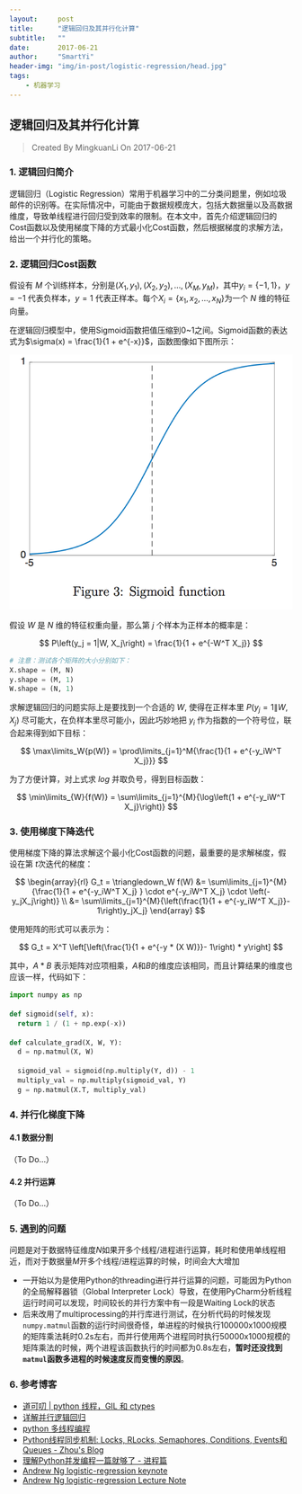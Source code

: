 ```yaml
---
layout:     post
title:      "逻辑回归及其并行化计算"
subtitle:   ""
date:       2017-06-21
author:     "SmartYi"
header-img: "img/in-post/logistic-regression/head.jpg"
tags:
    - 机器学习
---
```


## 逻辑回归及其并行化计算

> Created  By MingkuanLi On 2017-06-21

### 1. 逻辑回归简介

逻辑回归（Logistic Regression）常用于机器学习中的二分类问题里，例如垃圾邮件的识别等。在实际情况中，可能由于数据规模庞大，包括大数据量以及高数据维度，导致单线程进行回归受到效率的限制。在本文中，首先介绍逻辑回归的Cost函数以及使用梯度下降的方式最小化Cost函数，然后根据梯度的求解方法，给出一个并行化的策略。

### 2. 逻辑回归Cost函数

假设有 $M$ 个训练样本，分别是$(X_1, y_1), (X_2, y_2), \dots, (X_M, y_M)$，其中$y_i = \{-1, 1\}$，$y = -1$ 代表负样本，$y = 1$ 代表正样本。每个$X_i = \{x_1, x_2, \dots, x_N\}$为一个 $N$ 维的特征向量。

在逻辑回归模型中，使用Sigmoid函数把值压缩到$0$~$1$之间。Sigmoid函数的表达式为$\sigma(x) = \frac{1}{1 + e^{-x}}$，函数图像如下图所示：

![Sigmoid图像](/img/in-post/logistic-regression/1.png)

假设 $W$ 是 $N$ 维的特征权重向量，那么第 $j$ 个样本为正样本的概率是：

$$
P\left(y_j = 1|W, X_j\right) = \frac{1}{1 + e^{-W^T X_j}}
$$

``` python
# 注意：测试各个矩阵的大小分别如下：
X.shape = (M, N)
y.shape = (M, 1)
W.shape = (N, 1)
```

求解逻辑回归的问题实际上是要找到一个合适的 $W$, 使得在正样本里 $P\left(y_j = 1\|W, X_j\right)$ 尽可能大，在负样本里尽可能小，因此巧妙地把 $y_i$ 作为指数的一个符号位，联合起来得到如下目标：

$$
\max\limits_W{p(W)} = \prod\limits_{j=1}^M{\frac{1}{1 + e^{-y_iW^T X_j}}}
$$

为了方便计算，对上式求 $log$ 并取负号，得到目标函数：

$$
\min\limits_{W}{f(W)} = \sum\limits_{j=1}^{M}{\log\left(1 + e^{-y_iW^T X_j}\right)}
$$

### 3. 使用梯度下降迭代
使用梯度下降的算法求解这个最小化Cost函数的问题，最重要的是求解梯度，假设在第 $t$次迭代的梯度：

$$
\begin{array}{rl}
G_t = \triangledown_W f(W) &=  \sum\limits_{j=1}^{M}{\frac{1}{1 + e^{-y_iW^T X_j} } \cdot e^{-y_iW^T X_j} \cdot \left(-y_jX_j\right)} \\
&= \sum\limits_{j=1}^{M}{\left(\frac{1}{1 + e^{-y_iW^T X_j}}- 1\right)y_jX_j}
\end{array}
$$

使用矩阵的形式可以表示为：

$$
G_t = X^T \left[\left(\frac{1}{1 + e^{-y * (X W)}}- 1\right) * y\right]
$$

其中，$A * B$ 表示矩阵对应项相乘，$A$和$B$的维度应该相同，而且计算结果的维度也应该一样，代码如下：
```python
import numpy as np

def sigmoid(self, x):
  return 1 / (1 + np.exp(-x))

def calculate_grad(X, W, Y):
  d = np.matmul(X, W)

  sigmoid_val = sigmoid(np.multiply(Y, d)) - 1
  multiply_val = np.multiply(sigmoid_val, Y)
  g = np.matmul(X.T, multiply_val)

```

### 4. 并行化梯度下降

#### 4.1 数据分割
（To Do…）

#### 4.2 并行运算
（To Do…）

### 5. 遇到的问题

问题是对于数据特征维度$N$如果开多个线程/进程进行运算，耗时和使用单线程相近，而对于数据量$M$开多个线程/进程运算的时候，时间会大大增加

- 一开始以为是使用Python的threading进行并行运算的问题，可能因为Python的全局解释器锁（Global Interpreter Lock）导致，在使用PyCharm分析线程运行时间可以发现，时间较长的并行方案中有一段是Waiting Lock的状态
- 后来改用了multiprocessing的并行库进行测试，在分析代码的时候发现`numpy.matmul`函数的运行时间很奇怪，单进程的时候执行100000x1000规模的矩阵乘法耗时0.2s左右，而并行使用两个进程同时执行50000x1000规模的矩阵乘法的时候，两个进程该函数执行的时间都为0.8s左右，**暂时还没找到`matmul`函数多进程的时候速度反而变慢的原因**。

### 6. 参考博客
- [道可叨 \| python 线程，GIL 和 ctypes](http://zhuoqiang.me/python-thread-gil-and-ctypes.html)
- [详解并行逻辑回归](http://www.csdn.net/article/2014-02-13/2818400-2014-02-13)
- [python 多线程编程](http://blog.csdn.net/guopengzhang/article/details/5458091)
- [Python线程同步机制: Locks, RLocks, Semaphores, Conditions, Events和Queues - Zhou's Blog](http://yoyzhou.github.io/blog/2013/02/28/python-threads-synchronization-locks/)
- [理解Python并发编程一篇就够了 - 进程篇](http://www.dongwm.com/archives/%E4%BD%BF%E7%94%A8Python%E8%BF%9B%E8%A1%8C%E5%B9%B6%E5%8F%91%E7%BC%96%E7%A8%8B-%E8%BF%9B%E7%A8%8B%E7%AF%87/)
- [Andrew Ng logistic-regression keynote](/img/in-post/logistic-regression/Lecture6.pptx)
- [Andrew Ng logistic-regression Lecture Note](/img/in-post/logistic-regression/loss-functions.pdf)
